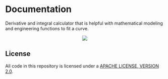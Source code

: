 # Documentation

Derivative and integral calculator that is helpful with mathematical modeling and engineering functions to fit a curve. 

<p align="center">
  <img width="" height="" src="https://user-images.githubusercontent.com/110789514/209882765-45d00115-4e14-483c-8154-334446804d93.png">
</p>

## License

All code in this repository is licensed under a [APACHE LICENSE, VERSION 2.0](LICENSE-CODE).
